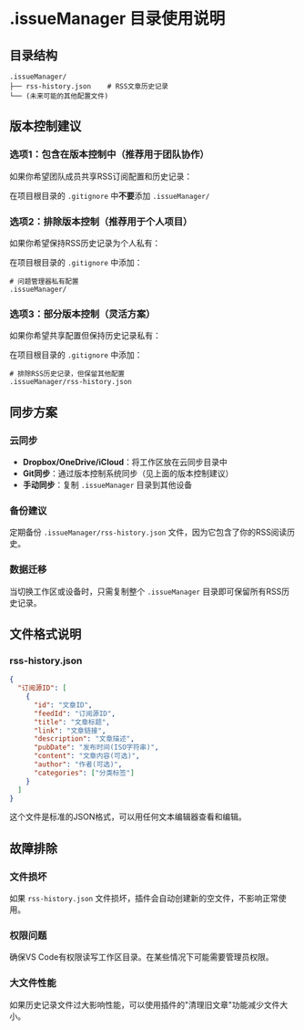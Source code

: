 # .issueManager 目录使用说明

## 目录结构

```
.issueManager/
├── rss-history.json    # RSS文章历史记录
└── (未来可能的其他配置文件)
```

## 版本控制建议

### 选项1：包含在版本控制中（推荐用于团队协作）
如果你希望团队成员共享RSS订阅配置和历史记录：

在项目根目录的 `.gitignore` 中**不要**添加 `.issueManager/`

### 选项2：排除版本控制（推荐用于个人项目）
如果你希望保持RSS历史记录为个人私有：

在项目根目录的 `.gitignore` 中添加：
```gitignore
# 问题管理器私有配置
.issueManager/
```

### 选项3：部分版本控制（灵活方案）
如果你希望共享配置但保持历史记录私有：

在项目根目录的 `.gitignore` 中添加：
```gitignore
# 排除RSS历史记录，但保留其他配置
.issueManager/rss-history.json
```

## 同步方案

### 云同步
- **Dropbox/OneDrive/iCloud**：将工作区放在云同步目录中
- **Git同步**：通过版本控制系统同步（见上面的版本控制建议）
- **手动同步**：复制 `.issueManager` 目录到其他设备

### 备份建议
定期备份 `.issueManager/rss-history.json` 文件，因为它包含了你的RSS阅读历史。

### 数据迁移
当切换工作区或设备时，只需复制整个 `.issueManager` 目录即可保留所有RSS历史记录。

## 文件格式说明

### rss-history.json
```json
{
  "订阅源ID": [
    {
      "id": "文章ID",
      "feedId": "订阅源ID", 
      "title": "文章标题",
      "link": "文章链接",
      "description": "文章描述",
      "pubDate": "发布时间(ISO字符串)",
      "content": "文章内容(可选)",
      "author": "作者(可选)",
      "categories": ["分类标签"]
    }
  ]
}
```

这个文件是标准的JSON格式，可以用任何文本编辑器查看和编辑。

## 故障排除

### 文件损坏
如果 `rss-history.json` 文件损坏，插件会自动创建新的空文件，不影响正常使用。

### 权限问题
确保VS Code有权限读写工作区目录。在某些情况下可能需要管理员权限。

### 大文件性能
如果历史记录文件过大影响性能，可以使用插件的"清理旧文章"功能减少文件大小。
